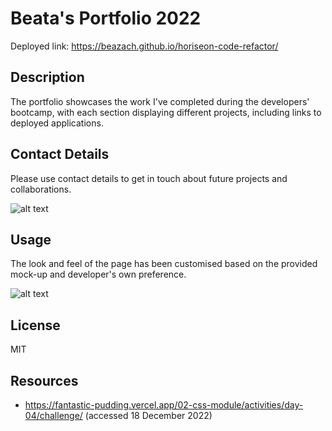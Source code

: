 # Beata's Portfolio 2022
Deployed link: https://beazach.github.io/horiseon-code-refactor/

## Description 
The portfolio showcases the work I've completed during the developers' bootcamp, with each section displaying different projects, including links to deployed applications.

## Contact Details
Please use contact details to get in touch about future projects and collaborations.

![alt text](assets/images/screenshot.png)

## Usage
The look and feel of the page has been customised based on the provided mock-up and developer's own preference.

![alt text](assets/images/screenshot.png)

## License 
MIT

## Resources 
- https://fantastic-pudding.vercel.app/02-css-module/activities/day-04/challenge/ (accessed 18 December 2022)
